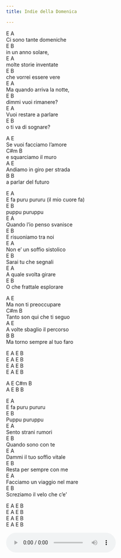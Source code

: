 ```yaml
---
title: Indie della Domenica

---
```


E  A      
Ci sono tante domeniche   
E  B       
in un anno solare,  
E A   
molte storie inventate   
E B  
che vorrei essere vere  
E A   
Ma quando arriva la notte,   
E B  
dimmi vuoi rimanere?  
E A   
Vuoi restare a parlare   
E B  
o ti va di sognare?  

A E    
Se vuoi facciamo l’amore  
C#m B    
e squarciamo il muro  
A E    
Andiamo in giro per strada  
B B    
a parlar del futuro  
  
E A   
E fa puru pururu (il mio cuore fa)     
E B  
puppu puruppu    
E A   
Quando l’io penso svanisce  
E B  
E risuoniamo tra noi  
E A   
Non e’ un soffio sistolico   
E B  
Sarai tu che segnali  
E A   
A quale svolta girare  
E B  
O che frattale esplorare  

A E   
Ma non ti preoccupare   
C#m B   
Tanto son qui che ti seguo   
A E   
A volte sbaglio il percorso   
B B   
Ma torno sempre al tuo faro   

E A E B   
E A E B   
E A E B   
E A E B   
 
A E C#m B   
A E B B    

E A   
E fa puru pururu  
E B  
Puppu puruppu   
E A   
Sento strani rumori  
E B  
Quando sono con te   
E A   
Dammi il tuo soffio vitale  
E B  
Resta per sempre con me  
E A   
Facciamo un viaggio nel mare  
E B   
Screziamo il velo che c’e’  

E A E B  
E A E B  
E A E B  
E A E B  


<audio controls>
  <source src="/assets/recs/purupururu.mp3" type="audio/mpeg">
Your browser does not support the audio element.
</audio>
